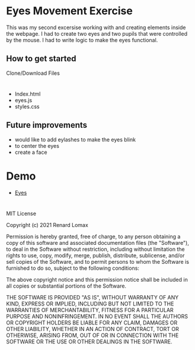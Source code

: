 # Eyes Movement Exercise
This was my second excersise working with and creating elements inside the webpage. I had to create two eyes and two pupils that were controlled  by the mouse. I had to write logic to make the eyes functional. 
## How to get started
Clone/Download Files
#
- Index.html
- eyes.js
- styles.css
## Future improvements
- would like to add eylashes to make the eyes blink
- to center the eyes
- create a face 
#
# Demo
- <a href="https://renardlomax.github.io/Eye-Exercise/"> Eyes</a>
#
MIT License

Copyright (c) 2021 Renard Lomax

Permission is hereby granted, free of charge, to any person obtaining a copy
of this software and associated documentation files (the "Software"), to deal
in the Software without restriction, including without limitation the rights
to use, copy, modify, merge, publish, distribute, sublicense, and/or sell
copies of the Software, and to permit persons to whom the Software is
furnished to do so, subject to the following conditions:

The above copyright notice and this permission notice shall be included in all
copies or substantial portions of the Software.

THE SOFTWARE IS PROVIDED "AS IS", WITHOUT WARRANTY OF ANY KIND, EXPRESS OR
IMPLIED, INCLUDING BUT NOT LIMITED TO THE WARRANTIES OF MERCHANTABILITY,
FITNESS FOR A PARTICULAR PURPOSE AND NONINFRINGEMENT. IN NO EVENT SHALL THE
AUTHORS OR COPYRIGHT HOLDERS BE LIABLE FOR ANY CLAIM, DAMAGES OR OTHER
LIABILITY, WHETHER IN AN ACTION OF CONTRACT, TORT OR OTHERWISE, ARISING FROM,
OUT OF OR IN CONNECTION WITH THE SOFTWARE OR THE USE OR OTHER DEALINGS IN THE
SOFTWARE.
